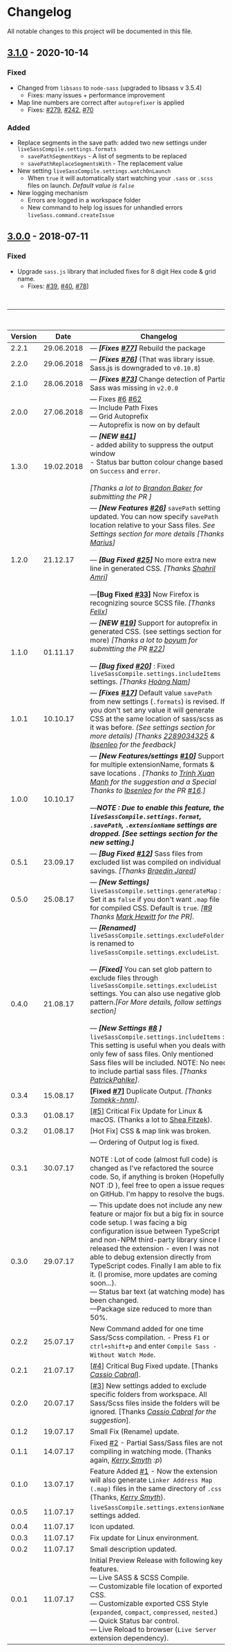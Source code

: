 <!-- 
Guiding Principles
- Changelogs are for humans, not machines.
- There should be an entry for every single version.
- The same types of changes should be grouped.
- Versions and sections should be linkable.
- The latest version comes first.
- The release date of each version is displayed.
- Mention whether you follow Semantic Versioning.

Types of changes
- Added for new features.
- Changed for changes in existing functionality.
- Deprecated for soon-to-be removed features.
- Removed for now removed features.
- Fixed for any bug fixes.
- Security in case of vulnerabilities.
 -->

# Changelog
All notable changes to this project will be documented in this file.

## [3.1.0] - 2020-10-14
### Fixed
- Changed from `libsass` to `node-sass` (upgraded to libsass v 3.5.4)
    * Fixes: many issues + performance improvement
- Map line numbers are correct after `autoprefixer` is applied
    * Fixes: [#279](https://github.com/ritwickdey/vscode-live-sass-compiler/issues/279), [#242](https://github.com/ritwickdey/vscode-live-sass-compiler/issues/242), [#70](https://github.com/ritwickdey/vscode-live-sass-compiler/issues/70)

### Added
- Replace segments in the save path: added two new settings under `liveSassCompile.settings.formats`
    * `savePathSegmentKeys` - A list of segments to be replaced
    * `savePathReplaceSegmentsWith` - The replacement value
- New setting `liveSassCompile.settings.watchOnLaunch`
    * When `true` it will automatically start watching your `.sass` or `.scss` files on launch. *Default value is `false`*
- New logging mechanism
    * Errors are logged in a workspace folder
    * New command to help log issues for unhandled errors `liveSass.command.createIssue`

## [3.0.0] - 2018-07-11

### Fixed
- Upgrade `sass.js` library that included fixes for 8 digit Hex code & grid name.  
    * Fixes: [#39](https://github.com/ritwickdey/vscode-live-sass-compiler/issues/39), [#40](https://github.com/ritwickdey/vscode-live-sass-compiler/issues/40), [#78](https://github.com/ritwickdey/vscode-live-sass-compiler/issues/77)]

<br><hr><br>

| Version | Date | Changelog|
| ------- | -------- | ------ |
|2.2.1 | 29.06.2018 | &mdash; ***[Fixes [#77](https://github.com/ritwickdey/vscode-live-sass-compiler/issues/77)]*** Rebuild the package |
|2.2.0 | 29.06.2018 | &mdash; ***[Fixes [#76](https://github.com/ritwickdey/vscode-live-sass-compiler/issues/76)]*** (That was library issue. Sass.js is downgraded to `v0.10.8`)|
|2.1.0| 28.06.2018 | &mdash; ***[Fixes [#73](https://github.com/ritwickdey/vscode-live-sass-compiler/issues/73)]*** Change detection of Partial Sass was missing in `v2.0.0` |
|2.0.0|27.06.2018|  &mdash; Fixes [#6](https://github.com/ritwickdey/vscode-live-sass-compiler/issues/6) [#62](https://github.com/ritwickdey/vscode-live-sass-compiler/issues/62)  <br>&mdash; Include Path Fixes  <br>&mdash; Grid Autoprefix  <br>&mdash; Autoprefix is now on by default|
|1.3.0|19.02.2018| &mdash;  ***[NEW [#41](https://github.com/ritwickdey/vscode-live-sass-compiler/pull/41)]*** <br> - added ability to suppress the output window<br> - Status bar button colour change based on `Success` and `error`.<br><br>_[Thanks a lot to [Brandon Baker](https://github.com/bmwigglestein) for submitting the PR ]_|
|1.2.0|21.12.17| &mdash; ***[New Features [#26](https://github.com/ritwickdey/vscode-live-sass-compiler/issues/26)]*** `savePath` setting updated. You can now specify `savePath` location relative to your Sass files. *See Settings section for more details* *[Thanks [Marius](https://github.com/morsanu)]*  <br><br>&mdash; ***[Bug Fixed [#25](https://github.com/ritwickdey/vscode-live-sass-compiler/issues/25)]*** No more extra new line in generated CSS. *[Thanks [Shahril Amri](https://github.com/redemption024)]* <br><br>&mdash;**[Bug Fixed [#33](https://github.com/ritwickdey/vscode-live-sass-compiler/issues/33)]** Now Firefox is recognizing source SCSS file. *[Thanks [Felix](https://github.com/felix007)]*|
|1.1.0| 01.11.17 | &mdash; ***[NEW [#19](https://github.com/ritwickdey/vscode-live-sass-compiler/issues/19)]*** Support for autoprefix in generated CSS. (see settings section for more) _[Thanks a lot to [boyum](https://github.com/boyum) for submitting the PR [#22](https://github.com/ritwickdey/vscode-live-sass-compiler/pull/22)]_ <br><br>&mdash; ***[Bug fixed [#20](https://github.com/ritwickdey/vscode-live-sass-compiler/issues/20)]*** : Fixed `liveSassCompile.settings.includeItems` settings. *[Thanks [Hoàng Nam](https://github.com/hoangnamitc)]* |
| 1.0.1 | 10.10.17| &mdash; ***[Fixes [#17](https://github.com/ritwickdey/vscode-live-sass-compiler/issues/17)]*** Default value `savePath` from new settings (`.formats`) is revised. If you don't set any value it will generate CSS at the same location of sass/scss as it was before. _(See settings section for more details)_ *[Thanks [2289034325](https://github.com/2289034325) & [Ibsenleo](https://github.com/ibsenleo) for the feedback]* |
| 1.0.0 |10.10.17 | &mdash; ***[New Features/settings [#10](https://github.com/ritwickdey/vscode-live-sass-compiler/issues/10)]*** Support for multiple extensionName, formats & save locations . *[Thanks to [Trinh Xuan Manh](https://github.com/ShadowFoOrm) for the suggestion and a Special Thanks to [Ibsenleo](https://github.com/ibsenleo) for  the PR [#16](https://github.com/ritwickdey/vscode-live-sass-compiler/pull/16).]* <br><br>&mdash;***NOTE : Due to enable this feature, the `liveSassCompile.settings.format`, `.savePath`, `.extensionName` settings are dropped. [See settings section for the new setting.]*** |
|0.5.1|23.09.17| &mdash; ***[Bug Fixed [#12](https://github.com/ritwickdey/vscode-live-sass-compiler/issues/12)]*** Sass files from excluded list was compiled on individual savings. _[Thanks [Braedin Jared](https://github.com/ImBaedin)]_ |
|0.5.0|25.08.17| &mdash; ***[New Settings]*** `liveSassCompile.settings.generateMap` : Set it as `false` if you don't want `.map` file for compiled CSS. Default is `true`. *[[#9](https://github.com/ritwickdey/vscode-live-sass-compiler/pull/9) Thanks [Mark Hewitt](https://github.com/mhco) for the PR].*|
|0.4.0|21.08.17|&mdash; ***[Renamed]*** `liveSassCompile.settings.excludeFolders` is renamed to `liveSassCompile.settings.excludeList`. <br><br>&mdash; ***[Fixed]*** You can set glob pattern to exclude files through `liveSassCompile.settings.excludeList` settings. You can also use negative glob pattern.*[For More details, follow settings section]* <br><br>&mdash; ***[New Settings [#8](https://github.com/ritwickdey/vscode-live-sass-compiler/issues/8)  ]*** `liveSassCompile.settings.includeItems` : This setting is useful when you deals with only few of sass files. Only mentioned Sass files will be included. NOTE: No need to include partial sass files. *[Thanks [PatrickPahlke](https://github.com/PatrickPahlke)]*.|
|0.3.4|15.08.17|**[Fixed [#7](https://github.com/ritwickdey/vscode-live-sass-compiler/issues/7)]** Duplicate Output. _[Thanks [Tomekk-hnm](https://github.com/tomekk-hnm)]_.|
|0.3.3|01.08.17|[[#5](https://github.com/ritwickdey/vscode-live-sass-compiler/issues/5)] Critical Fix Update for Linux & macOS. (Thanks a lot to [Shea Fitzek](https://github.com/sheafitzek)). |
|0.3.2 | 01.08.17 | [Hot Fix] CSS & map link was broken. |
|0.3.1 | 30.07.17 | &mdash; Ordering of Output log is fixed.<br><br>NOTE : Lot of code (almost full code) is changed as I've refactored the source code. So, if anything is broken (Hopefully NOT :D ), feel free to open a issue request on GitHub. I'm happy to resolve the bugs. |
|0.3.0|29.07.17| &mdash; This update does not include any new feature or major fix but a big fix in source code setup. I was facing a big configuration issue between TypeScript and non-NPM third-party library since I released the extension - even I was not able to debug extension directly from TypeScript codes. Finally I am able to fix it. (I promise, more updates are coming soon...).<br> &mdash; Status bar text (at watching mode) has been changed.<br>&mdash;Package size reduced to more than 50%.|
|0.2.2|25.07.17|New Command added for one time Sass/Scss compilation. - Press `F1` or `ctrl+shift+p` and enter `Compile Sass - Without Watch Mode`.|
| 0.2.1 | 21.07.17 |[[#4](https://github.com/ritwickdey/vscode-live-sass-compiler/issues/4)] Critical Bug Fixed update. [Thanks _[Cassio Cabral](https://github.com/cassioscabral)_].|
|0.2.0|20.07.17|[[#3](https://github.com/ritwickdey/vscode-live-sass-compiler/issues/3)] New settings added to exclude specific folders from workspace. All Sass/Scss files inside the folders will be ignored. [Thanks _[Cassio Cabral](https://github.com/cassioscabral) for the suggestion_]. |
|0.1.2|19.07.17| Small Fix (Rename) update.|
| 0.1.1 | 14.07.17 | Fixed [#2](https://github.com/ritwickdey/vscode-live-sass-compiler/issues/2) - Partial Sass/Sass files are not compiling in watching mode. (Thanks again, _[Kerry Smyth](https://github.com/Kerrys7777) :p_) |
|0.1.0| 13.07.17| Feature Added [#1](https://github.com/ritwickdey/vscode-live-sass-compiler/issues/1) - Now the extension will also generate `Linker Address Map (.map)` files in the same directory of `.css` (Thanks, _[Kerry Smyth](https://github.com/Kerrys7777)_). |
|0.0.5| 11.07.17 |`liveSassCompile.settings.extensionName` settings added. |
|0.0.4 | 11.07.17 | Icon updated.|
|0.0.3 | 11.07.17 | Fix update for Linux environment.|
|0.0.2 | 11.07.17 | Small description updated.|
| 0.0.1 | 11.07.17 | Initial Preview Release with following key features. <br> &mdash; Live SASS & SCSS Compile. <br> &mdash; Customizable file location of exported CSS. <br> &mdash; Customizable exported CSS Style (`expanded`, `compact`, `compressed`, `nested`.)<br> &mdash; Quick Status bar control.<br> &mdash; Live Reload to browser (`Live Server` extension dependency). |



[Unreleased]: https://github.com/ritwickdey/vscode-live-sass-compiler/compare/v3.1.0...HEAD
[3.1.0]: https://github.com/ritwickdey/vscode-live-sass-compiler/compare/v3.0.0...v3.1.0
[3.0.0]: https://github.com/ritwickdey/vscode-live-sass-compiler/compare/v2.2.1...v3.0.0